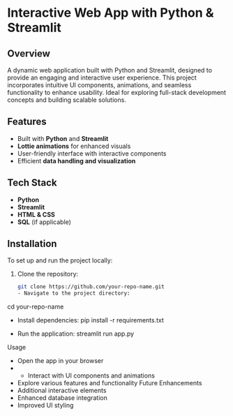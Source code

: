 # Interactive Web App with Python & Streamlit

## Overview
A dynamic web application built with Python and Streamlit, designed to provide an engaging and interactive user experience. This project incorporates intuitive UI components, animations, and seamless functionality to enhance usability. Ideal for exploring full-stack development concepts and building scalable solutions.

## Features
- Built with **Python** and **Streamlit**
- **Lottie animations** for enhanced visuals
- User-friendly interface with interactive components
- Efficient **data handling and visualization**

## Tech Stack
- **Python**
- **Streamlit**
- **HTML & CSS**
- **SQL** (if applicable)

## Installation
To set up and run the project locally:

1. Clone the repository:
   ```sh
   git clone https://github.com/your-repo-name.git
   - Navigate to the project directory:
cd your-repo-name
- Install dependencies:
pip install -r requirements.txt


- Run the application:
streamlit run app.py


Usage
- Open the app in your browser
- - Interact with UI components and animations
- Explore various features and functionality
Future Enhancements
- Additional interactive elements
- Enhanced database integration
- Improved UI styling

